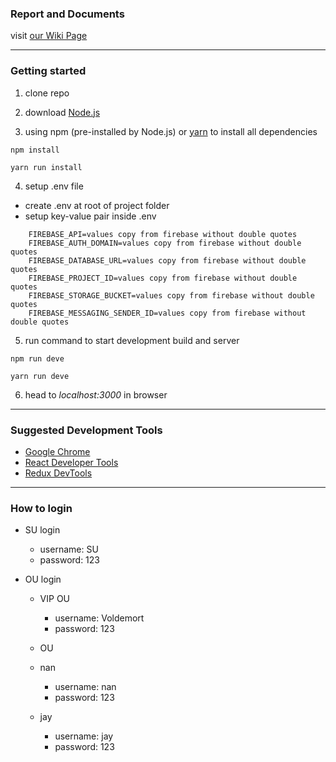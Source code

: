 ### Report and Documents
visit [our Wiki Page](https://github.com/JiejayLan/CSC322_group_project/wiki/Documents)

---
### Getting started
1. clone repo

2. download [Node.js](https://nodejs.org/en/download/)

3. using npm (pre-installed by Node.js) or [yarn](https://yarnpkg.com/en/docs/install) to install all dependencies
```
npm install
```

```
yarn run install
```

4. setup .env file 
+ create .env at root of project folder
+ setup key-value pair inside .env 

```
    FIREBASE_API=values copy from firebase without double quotes
    FIREBASE_AUTH_DOMAIN=values copy from firebase without double quotes
    FIREBASE_DATABASE_URL=values copy from firebase without double quotes
    FIREBASE_PROJECT_ID=values copy from firebase without double quotes
    FIREBASE_STORAGE_BUCKET=values copy from firebase without double quotes
    FIREBASE_MESSAGING_SENDER_ID=values copy from firebase without double quotes
```

5. run command to start development build and server

```
npm run deve
```

```
yarn run deve
```

6. head to *localhost:3000* in browser 

---
### Suggested Development Tools
+ [Google Chrome](https://www.google.com/chrome/?brand=CHBD&gclid=CjwKCAjwiN_mBRBBEiwA9N-e_o67fh9PIVCvzcc-1Pd5aOS8SW0lGWgABeyPNdGAVv7BAmR4bDBk-BoC-KQQAvD_BwE&gclsrc=aw.ds) 
+ [React Developer Tools](https://chrome.google.com/webstore/detail/react-developer-tools/fmkadmapgofadopljbjfkapdkoienihi?hl=en)
+ [Redux DevTools](https://github.com/zalmoxisus/redux-devtools-extension)

---
### How to login
+ SU login
    - username: SU
    - password: 123
    
+ OU login 
    + VIP OU 
        - username: Voldemort
        - password: 123

    + OU
    + nan
        - username: nan
        - password: 123

    + jay
        - username: jay
        - password: 123

